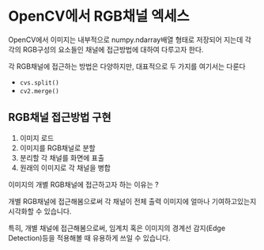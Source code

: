 # OpenCV에서 RGB채널 엑세스

OpenCV에서 이미지는 내부적으로 numpy.ndarray배열 형태로 저장되어 지는데 각각의 RGB구성의 요소들인 채널에 접근방법에 대하여 다루고자 한다.

각 RGB채널에 접근하는 방법은 다양하지만, 대표적으로 두 가지를 여기서는 다룬다

* `cvs.split()`
* `cv2.merge()`

## RGB채널 접근방법 구현

1. 이미지 로드 
2. 이미지를 RGB채널로 분할
3. 분리할 각 채널를 화면에 표출
4. 원래의 이미지로 각 채널을 병합

이미지의 개별 RGB채널에 접근하고자 하는 이유는 ?

개별 RGB채널에 접근해봄으로써 각 채널이 전체 출력 이미지에 얼마나 기여하고있는지 시각화할 수 있습니다.

특히, 개별 채널에 접근해봄으로써, 임계치 혹은 이미지의 경계선 감지(Edge Detection)등을 적용해볼 때 유용하게 쓰일 수 있습니다.

